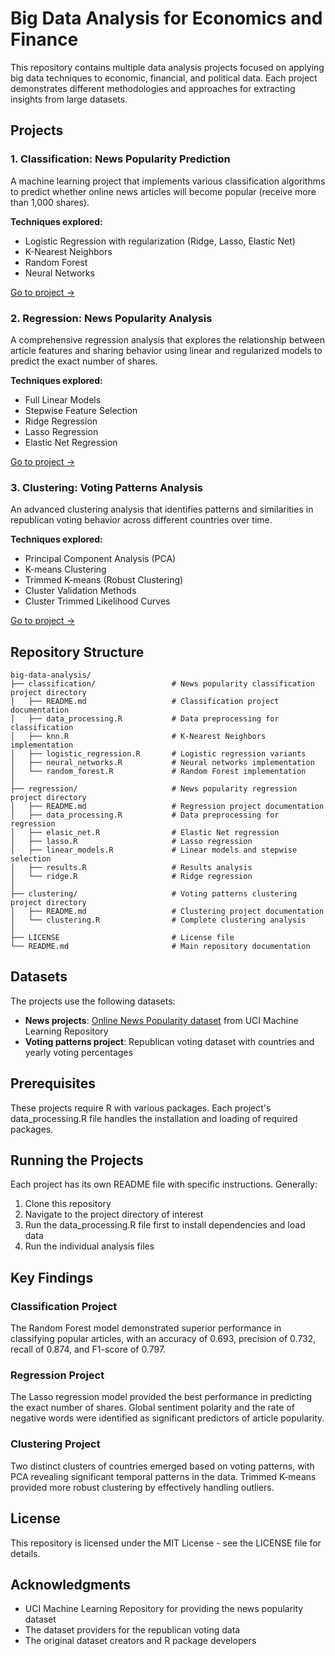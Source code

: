 # Big Data Analysis for Economics and Finance

This repository contains multiple data analysis projects focused on applying big data techniques to economic, financial, and political data. Each project demonstrates different methodologies and approaches for extracting insights from large datasets.

## Projects

### 1. Classification: News Popularity Prediction

A machine learning project that implements various classification algorithms to predict whether online news articles will become popular (receive more than 1,000 shares).

**Techniques explored:**
- Logistic Regression with regularization (Ridge, Lasso, Elastic Net)
- K-Nearest Neighbors
- Random Forest
- Neural Networks

[Go to project →](./classification/)

### 2. Regression: News Popularity Analysis

A comprehensive regression analysis that explores the relationship between article features and sharing behavior using linear and regularized models to predict the exact number of shares.

**Techniques explored:**
- Full Linear Models
- Stepwise Feature Selection
- Ridge Regression
- Lasso Regression
- Elastic Net Regression

[Go to project →](./regression/)

### 3. Clustering: Voting Patterns Analysis

An advanced clustering analysis that identifies patterns and similarities in republican voting behavior across different countries over time.

**Techniques explored:**
- Principal Component Analysis (PCA)
- K-means Clustering
- Trimmed K-means (Robust Clustering)
- Cluster Validation Methods
- Cluster Trimmed Likelihood Curves

[Go to project →](./clustering/)

## Repository Structure

```
big-data-analysis/
├── classification/                 # News popularity classification project directory
│   ├── README.md                   # Classification project documentation
│   ├── data_processing.R           # Data preprocessing for classification
│   ├── knn.R                       # K-Nearest Neighbors implementation
│   ├── logistic_regression.R       # Logistic regression variants
│   ├── neural_networks.R           # Neural networks implementation
│   └── random_forest.R             # Random Forest implementation
│
├── regression/                     # News popularity regression project directory
│   ├── README.md                   # Regression project documentation
│   ├── data_processing.R           # Data preprocessing for regression
│   ├── elasic_net.R                # Elastic Net regression
│   ├── lasso.R                     # Lasso regression
│   ├── linear_models.R             # Linear models and stepwise selection
│   ├── results.R                   # Results analysis
│   └── ridge.R                     # Ridge regression
│
├── clustering/                     # Voting patterns clustering project directory
│   ├── README.md                   # Clustering project documentation
│   └── clustering.R                # Complete clustering analysis
│
├── LICENSE                         # License file
└── README.md                       # Main repository documentation
```

## Datasets

The projects use the following datasets:

- **News projects**: [Online News Popularity dataset](https://archive.ics.uci.edu/ml/datasets/Online+News+Popularity) from UCI Machine Learning Repository
- **Voting patterns project**: Republican voting dataset with countries and yearly voting percentages

## Prerequisites

These projects require R with various packages. Each project's data_processing.R file handles the installation and loading of required packages.

## Running the Projects

Each project has its own README file with specific instructions. Generally:

1. Clone this repository
2. Navigate to the project directory of interest
3. Run the data_processing.R file first to install dependencies and load data
4. Run the individual analysis files

## Key Findings

### Classification Project
The Random Forest model demonstrated superior performance in classifying popular articles, with an accuracy of 0.693, precision of 0.732, recall of 0.874, and F1-score of 0.797.

### Regression Project
The Lasso regression model provided the best performance in predicting the exact number of shares. Global sentiment polarity and the rate of negative words were identified as significant predictors of article popularity.

### Clustering Project
Two distinct clusters of countries emerged based on voting patterns, with PCA revealing significant temporal patterns in the data. Trimmed K-means provided more robust clustering by effectively handling outliers.

## License

This repository is licensed under the MIT License - see the LICENSE file for details.

## Acknowledgments

- UCI Machine Learning Repository for providing the news popularity dataset
- The dataset providers for the republican voting data
- The original dataset creators and R package developers

